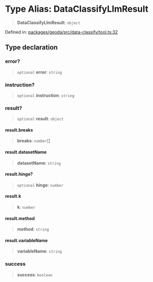 # Type Alias: DataClassifyLlmResult

> **DataClassifyLlmResult**: `object`

Defined in: [packages/geoda/src/data-classify/tool.ts:32](https://github.com/GeoDaCenter/openassistant/blob/36f516b8229288259590b2d9dab3b10cbfc3cbfd/packages/geoda/src/data-classify/tool.ts#L32)

## Type declaration

### error?

> `optional` **error**: `string`

### instruction?

> `optional` **instruction**: `string`

### result?

> `optional` **result**: `object`

#### result.breaks

> **breaks**: `number`[]

#### result.datasetName

> **datasetName**: `string`

#### result.hinge?

> `optional` **hinge**: `number`

#### result.k

> **k**: `number`

#### result.method

> **method**: `string`

#### result.variableName

> **variableName**: `string`

### success

> **success**: `boolean`
